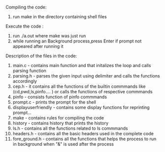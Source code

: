 ﻿Compiling the code:

1. run make in the directory containing shell files

Execute the code :

1. run ./a.out where make was just run
1. while running an Background process,press Enter if prompt not appeared after running it

Description of the files in the code:

1. main.c - contains main function and that initalizes the loop and calls parsing function
1. parsing.h - parses the given input using delimiter and calls the functions accordingly
1. cep.h - it contains all the functions of the builtin commmands like (cd,pwd,ls,pinfo.... ) or calls the functions of respective commmands
1. pinfo - consists function of pinfo commmands
1. prompt.c - prints the prompt for the shell
1. displayuserfriendly - contains some display functions for reprinting prompt...
1. make - contains rules for compiling the code
1. history - contains history that prints the history
1. ls.h - contains all the functions related to ls commmands
1. headers.h - contains all the basic headers used in the complete code
1. fore\_ground.h - contains all the functions that helps the process to run in background when "&" is used after the process


